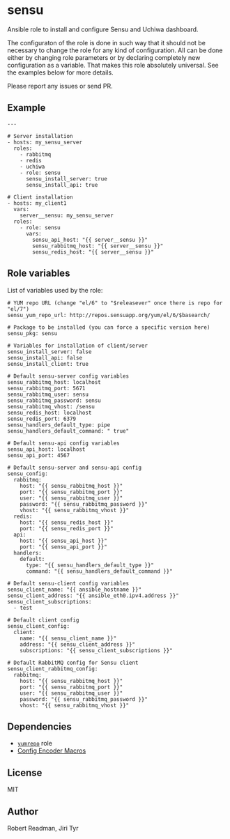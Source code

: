 sensu
=====

Ansible role to install and configure Sensu and Uchiwa dashboard.

The configuraton of the role is done in such way that it should not be necessary
to change the role for any kind of configuration. All can be done either by
changing role parameters or by declaring completely new configuration as a
variable. That makes this role absolutely universal. See the examples below for
more details.

Please report any issues or send PR.


Example
-------

```
---

# Server installation
- hosts: my_sensu_server
  roles:
    - rabbitmq
    - redis
    - uchiwa
    - role: sensu
      sensu_install_server: true
      sensu_install_api: true

# Client installation
- hosts: my_client1
  vars:
    server__sensu: my_sensu_server
  roles:
    - role: sensu
      vars:
        sensu_api_host: "{{ server__sensu }}"
        sensu_rabbitmq_host: "{{ server__sensu }}"
        sensu_redis_host: "{{ server__sensu }}"
```


Role variables
--------------

List of variables used by the role:

```
# YUM repo URL (change "el/6" to "$releasever" once there is repo for "el/7")
sensu_yum_repo_url: http://repos.sensuapp.org/yum/el/6/$basearch/

# Package to be installed (you can force a specific version here)
sensu_pkg: sensu

# Variables for installation of client/server
sensu_install_server: false
sensu_install_api: false
sensu_install_client: true

# Default sensu-server config variables
sensu_rabbitmq_host: localhost
sensu_rabbitmq_port: 5671
sensu_rabbitmq_user: sensu
sensu_rabbitmq_password: sensu
sensu_rabbitmq_vhost: /sensu
sensu_redis_host: localhost
sensu_redis_port: 6379
sensu_handlers_default_type: pipe
sensu_handlers_default_command: " true"

# Default sensu-api config variables
sensu_api_host: localhost
sensu_api_port: 4567

# Default sensu-server and sensu-api config
sensu_config:
  rabbitmq:
    host: "{{ sensu_rabbitmq_host }}"
    port: "{{ sensu_rabbitmq_port }}"
    user: "{{ sensu_rabbitmq_user }}"
    password: "{{ sensu_rabbitmq_password }}"
    vhost: "{{ sensu_rabbitmq_vhost }}"
  redis:
    host: "{{ sensu_redis_host }}"
    port: "{{ sensu_redis_port }}"
  api:
    host: "{{ sensu_api_host }}"
    port: "{{ sensu_api_port }}"
  handlers:
    default:
      type: "{{ sensu_handlers_default_type }}"
      command: "{{ sensu_handlers_default_command }}"

# Default sensu-client config variables
sensu_client_name: "{{ ansible_hostname }}"
sensu_client_address: "{{ ansible_eth0.ipv4.address }}"
sensu_client_subscriptions:
  - test

# Default client config
sensu_client_config:
  client:
    name: "{{ sensu_client_name }}"
    address: "{{ sensu_client_address }}"
    subscriptions: "{{ sensu_client_subscriptions }}"

# Default RabbitMQ config for Sensu client
sensu_client_rabbitmq_config:
  rabbitmq:
    host: "{{ sensu_rabbitmq_host }}"
    port: "{{ sensu_rabbitmq_port }}"
    user: "{{ sensu_rabbitmq_user }}"
    password: "{{ sensu_rabbitmq_password }}"
    vhost: "{{ sensu_rabbitmq_vhost }}"
```


Dependencies
------------
* [`yumrepo`](https://github.com/picotrading/ansible-yumrepo) role
* [Config Encoder Macros](https://github.com/picotrading/config-encoder-macros)


License
-------

MIT


Author
------

Robert Readman, Jiri Tyr
